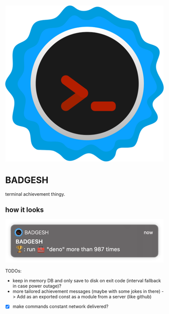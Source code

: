 ![](https://raw.githubusercontent.com/duart38/BADGESH/main/images/badgeshlogo.svg?token=AHL2IKPDN3W6C4377IMJJE3AKX7NK)

# BADGESH
terminal achievement thingy.

## how it looks
![alt text](https://github.com/duart38/BADGESH/blob/main/images/notf1.png?raw=true "Logo Title Text 1")

TODOs:
- keep in memory DB and only save to disk on exit code (interval fallback in case power outage)?
- more tailored achievement messages (maybe with some jokes in there) -> Add as an exported const as a module from a server (like github)
- [x] make commands constant network delivered?
